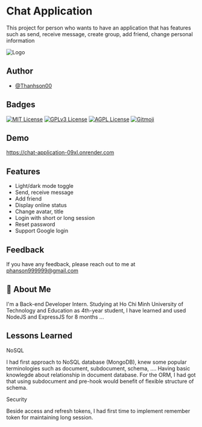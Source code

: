 
# Chat Application

This project for person who wants to have an application that has features such as send, receive message, create group, add friend, change personal information


![Logo](https://th.bing.com/th/id/R.37cbc9c5d75e85b4056dbccae52292d4?rik=VRUX8s5rCP6a9g&riu=http%3a%2f%2fchatvia-light.vue.themesbrand.com%2fimg%2flogo-dark.37cbc9c5.png&ehk=lwh%2bhezx4O4UyZxEOxg%2bAbjfWZItc8XmSmc0lgJWjEw%3d&risl=&pid=ImgRaw&r=0)


## Author

- [@Thanhson00](https://github.com/ThanhSon00)


## Badges

[![MIT License](https://img.shields.io/badge/License-MIT-green.svg)](https://choosealicense.com/licenses/mit/)
[![GPLv3 License](https://img.shields.io/badge/License-GPL%20v3-yellow.svg)](https://opensource.org/licenses/)
[![AGPL License](https://img.shields.io/badge/license-AGPL-blue.svg)](http://www.gnu.org/licenses/agpl-3.0)
<a href="https://gitmoji.dev">
  <img
    src="https://img.shields.io/badge/gitmoji-%20😜%20😍-FFDD67.svg?style=flat-square"
    alt="Gitmoji"
  />
</a>

## Demo

https://chat-application-09xl.onrender.com


## Features

- Light/dark mode toggle
- Send, receive message
- Add friend
- Display online status
- Change avatar, title
- Login with short or long session
- Reset password
- Support Google login



## Feedback

If you have any feedback, please reach out to me at phanson999999@gmail.com


## 🚀 About Me
I'm a Back-end Developer Intern. Studying at Ho Chi Minh University of Technology and Education as 4th-year student, I have learned and used NodeJS and ExpressJS for 8 months ... 


## Lessons Learned
NoSQL

I had first approach to NoSQL database (MongoDB), knew some popular terminologies such as document, subdocument, schema, .... Having basic knowlegde about relationship in document database. For the ORM, I had got that using subdocument and pre-hook would benefit of flexible structure of schema.

Security

Beside access and refresh tokens, I had first time to implement remember token for maintaining long session. 






